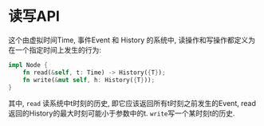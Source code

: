 # 读写API

这个由虚拟时间Time, 事件Event 和 History 的系统中, 读操作和写操作都定义为在一个指定时间上发生的行为:
```rust
impl Node {
	fn read(&self, t: Time) -> History({T});
	fn write(&mut self, h: History({T}));
}
```

其中, `read` 读系统中t时刻的历史, 即它应该返回所有t时刻之前发生的Event, read返回的History的最大时刻可能小于参数中的t.
`write`写一个某时刻t的历史.